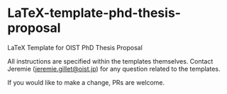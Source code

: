# LaTeX-template-phd-thesis-proposal
LaTeX Template for OIST PhD Thesis Proposal

All instructions are specified within the templates themselves. Contact Jeremie (jeremie.gillet@oist.jp) for any question related to the templates.

If you would like to make a change, PRs are welcome.
